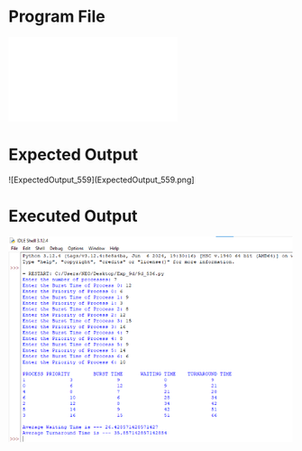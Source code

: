 # Program File
![9d_559](9d_559.py)

# Expected Output
![ExpectedOutput_559](ExpectedOutput_559.png]

# Executed Output
![ExecutedOutput_559](ExecutedOutput_559.png)
